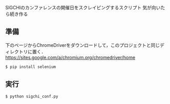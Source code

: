 SIGCHIのカンファレンスの開催日をスクレイピングするスクリプト
気が向いたら続き作る

## 準備
下のページからChromeDriverをダウンロードして，このプロジェクトと同じディレクトリに置く．  
https://sites.google.com/a/chromium.org/chromedriver/home

```bash
$ pip install selenium
```

## 実行
```bash
$ python sigchi_conf.py
```